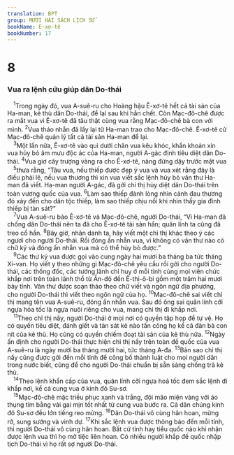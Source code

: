 ```yaml
---
translation: BPT
group: MƯƠI HAI SÁCH LỊCH SỬ
bookName: E-xơ-tê 
bookNumber: 17
---
```


<div class="title"><h1>8</h1><h3>Vua ra lệnh cứu giúp dân Do-thái</h3></div>
<span class="verse et_8_1"> <sup>1</sup>Trong ngày đó, vua A-suê-ru cho Hoàng hậu Ê-xơ-tê hết cả tài sản của Ha-man, kẻ thù dân Do-thái, để lại sau khi hắn chết. Còn Mạc-đô-chê được ra mắt vua vì Ê-xơ-tê đã tâu thật cùng vua rằng Mạc-đô-chê bà con với mình.</span>
<span class="verse et_8_2"><sup>2</sup>Vua tháo nhẫn đã lấy lại từ Ha-man trao cho Mạc-đô-chê. Ê-xơ-tê cử Mạc-đô-chê quản lý tất cả tài sản Ha-man để lại.<br/></span>
<span class="verse et_8_3"> <sup>3</sup>Một lần nữa, Ê-xơ-tê vào quì dưới chân vua kêu khóc, khẩn khoản xin vua hủy bỏ âm mưu độc ác của Ha-man, người A-gác định tiêu diệt dân Do-thái.</span>
<span class="verse et_8_4"><sup>4</sup>Vua giơ cây trượng vàng ra cho Ê-xơ-tê, nàng đứng dậy trước mặt vua<br/></span>
<span class="verse et_8_5"> <sup>5</sup>thưa rằng, “Tâu vua, nếu thiếp được đẹp ý vua và vua xét rằng đây là điều phải lẽ, nếu vua thương thì xin vua viết sắc lệnh hủy bỏ văn thư Ha-man đã viết. Ha-man người A-gác, đã gởi chỉ thị hủy diệt dân Do-thái trên toàn vương quốc của vua.</span>
<span class="verse et_8_6"><sup>6</sup>Làm sao thiếp đành lòng nhìn cảnh đau thương đó xảy đến cho dân tộc thiếp, làm sao thiếp chịu nổi khi nhìn thấy gia đình thiếp bị tàn sát?”<br/></span>
<span class="verse et_8_7"> <sup>7</sup>Vua A-suê-ru bảo Ê-xơ-tê và Mạc-đô-chê, người Do-thái, “Vì Ha-man đã chống dân Do-thái nên ta đã cho Ê-xơ-tê tài sản hắn; quân lính ta cũng đã treo cổ hắn.</span>
<span class="verse et_8_8"><sup>8</sup>Bây giờ, nhân danh ta, hãy viết một chỉ thị khác theo ý các ngươi cho người Do-thái. Rồi đóng ấn nhẫn vua, vì không có văn thư nào có chữ ký và đóng ấn nhẫn vua mà có thể hủy bỏ được.”<br/></span>
<span class="verse et_8_9"> <sup>9</sup>Các thư ký vua được gọi vào cung ngày hai mươi ba tháng ba tức tháng Xi-van. Họ viết y theo những gì Mạc-đô-chê yêu cầu rồi gởi cho người Do-thái, các thống đốc, các tướng lãnh chỉ huy ở mỗi tỉnh cùng mọi viên chức khắp nơi trên toàn lãnh thổ từ Ấn-độ đến Ê-thi-ô-bi gồm một trăm hai mươi bảy tỉnh. Văn thư được soạn thảo theo chữ viết và ngôn ngữ địa phương, cho người Do-thái thì viết theo ngôn ngữ của họ.</span>
<span class="verse et_8_10"><sup>10</sup>Mạc-đô-chê sai viết chỉ thị mang tên vua A-suê-ru, đóng ấn nhẫn vua. Sau đó ông sai quân lính cỡi ngựa hỏa tốc là ngựa nuôi riêng cho vua, mang chỉ thị đi khắp nơi.<br/></span>
<span class="verse et_8_11"> <sup>11</sup>Theo chỉ thị nầy, người Do-thái ở mọi nơi có quyền tập họp để tự vệ. Họ có quyền tiêu diệt, đánh giết và tàn sát kẻ nào tấn công họ kể cả đàn bà con nít của kẻ thù. Họ cũng có quyền chiếm đoạt tài sản của kẻ thù nữa.</span>
<span class="verse et_8_12"><sup>12</sup>Ngày ấn định cho người Do-thái thực hiện chỉ thị nầy trên toàn đế quốc của vua A-suê-ru là ngày mười ba tháng mười hai, tức tháng A-đa.</span>
<span class="verse et_8_13"><sup>13</sup>Bản sao chỉ thị nầy cũng được gởi đến mỗi tỉnh để công bố thành luật cho mọi người dân trong nước biết, cũng để cho người Do-thái chuẩn bị sẵn sàng chống trả kẻ thù.<br/></span>
<span class="verse et_8_14"> <sup>14</sup>Theo lệnh khẩn cấp của vua, quân lính cỡi ngựa hoả tốc đem sắc lệnh đi khắp nơi, kể cả cung vua ở kinh đô Su-sơ.<br/></span>
<span class="verse et_8_15"> <sup>15</sup>Mạc-đô-chê mặc triều phục xanh và trắng, đội mão miện vàng với áo thụng tím bằng vải gai mịn tốt nhất từ cung vua bước ra. Cả dân chúng kinh đô Su-sơ đều lớn tiếng reo mừng.</span>
<span class="verse et_8_16"><sup>16</sup>Dân Do-thái vô cùng hân hoan, mừng rỡ, sung sướng và vinh dự.</span>
<span class="verse et_8_17"><sup>17</sup>Khi sắc lệnh vua được thông báo đến mỗi tỉnh, thì người Do-thái vô cùng hân hoan. Bất cứ tỉnh hay tiểu quốc nào khi nhận được lệnh vua thì họ mở tiệc liên hoan. Có nhiều người khắp đế quốc nhập tịch Do-thái vì họ rất sợ người Do-thái.<br/></span>
